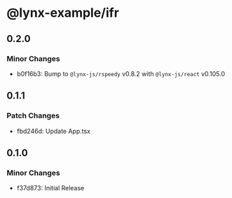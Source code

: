 # @lynx-example/ifr

## 0.2.0

### Minor Changes

- b0f16b3: Bump to `@lynx-js/rspeedy` v0.8.2 with `@lynx-js/react` v0.105.0

## 0.1.1

### Patch Changes

- fbd246d: Update App.tsx

## 0.1.0

### Minor Changes

- f37d873: Initial Release
